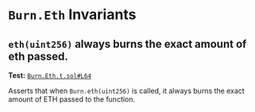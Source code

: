 # `Burn.Eth` Invariants

## `eth(uint256)` always burns the exact amount of eth passed.
**Test:** [`Burn.Eth.t.sol#L64`](../contracts/test/invariants/Burn.Eth.t.sol#L64)

Asserts that when `Burn.eth(uint256)` is called, it always burns the exact amount of ETH passed to the function. 